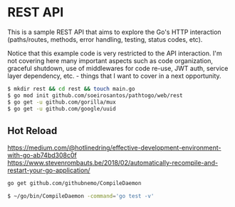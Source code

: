 # REST API

This is a sample REST API that aims to explore the Go's HTTP interaction (paths/routes, methods, error handling, testing, status codes, etc). 

Notice that this example code is very restricted to the API interaction. I'm not covering here many important aspects such as code organization, graceful shutdown, use of middlewares for code re-use, JWT auth, service layer dependency, etc. - things that I want to cover in a next opportunity.


```bash
$ mkdir rest && cd rest && touch main.go
$ go mod init github.com/soeirosantos/pathtogo/web/rest
$ go get -u github.com/gorilla/mux
$ go get -u github.com/google/uuid
```

## Hot Reload
https://medium.com/@hotlinedring/effective-development-environment-with-go-ab74bd308c0f
https://www.stevenrombauts.be/2018/02/automatically-recompile-and-restart-your-go-application/

```bash
go get github.com/githubnemo/CompileDaemon
```

```bash
$ ~/go/bin/CompileDaemon -command='go test -v'
```
